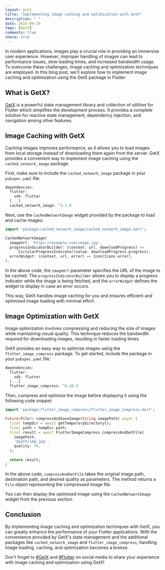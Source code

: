 ```yaml
---
layout: post
title: "Implementing image caching and optimization with GetX"
description: " "
date: 2023-09-29
tags: [GetX]
comments: true
share: true
---
```


In modern applications, images play a crucial role in providing an immersive user experience. However, improper handling of images can lead to performance issues, slow loading times, and increased bandwidth usage. To overcome these challenges, image caching and optimization techniques are employed. In this blog post, we'll explore how to implement image caching and optimization using the GetX package in Flutter.

## What is GetX?

[GetX](https://pub.dev/packages/get) is a powerful state management library and collection of utilities for Flutter which simplifies the development process. It provides a complete solution for reactive state management, dependency injection, and navigation among other features.

## Image Caching with GetX

Caching images improves performance, as it allows you to load images from local storage instead of downloading them again from the server. GetX provides a convenient way to implement image caching using the `cached_network_image` package.

First, make sure to include the `cached_network_image` package in your `pubspec.yaml` file:

```dart
dependencies:
  flutter:
    sdk: flutter
  [...] 
  cached_network_image: ^3.1.0
```

Next, use the `CachedNetworkImage` widget provided by the package to load and cache images:

```dart
import 'package:cached_network_image/cached_network_image.dart';

CachedNetworkImage(
  imageUrl: 'https://example.com/image.jpg',
  progressIndicatorBuilder: (context, url, downloadProgress) =>
      CircularProgressIndicator(value: downloadProgress.progress),
  errorWidget: (context, url, error) => Icon(Icons.error),
),
```

In the above code, the `imageUrl` parameter specifies the URL of the image to be cached. The `progressIndicatorBuilder` allows you to display a progress indicator while the image is being fetched, and the `errorWidget` defines the widget to display in case an error occurs.

This way, GetX handles image caching for you and ensures efficient and optimized image loading with minimal effort.

## Image Optimization with GetX

Image optimization involves compressing and reducing the size of images while maintaining visual quality. This technique reduces the bandwidth required for downloading images, resulting in faster loading times.

GetX provides an easy way to optimize images using the `flutter_image_compress` package. To get started, include the package in your `pubspec.yaml` file:

```dart
dependencies:
  flutter:
    sdk: flutter
  [...] 
  flutter_image_compress: ^0.10.4
```

Then, compress and optimize the image before displaying it using the following code snippet:

```dart
import 'package:flutter_image_compress/flutter_image_compress.dart';

Future<File?> compressAndSaveImage(String imagePath) async {
  final tempDir = await getTemporaryDirectory();
  final path = tempDir.path;
  final result = await FlutterImageCompress.compressAndGetFile(
    imagePath,
    '$path/img.jpg',
    quality: 70,
  );
  
  return result;
}
```

In the above code, `compressAndGetFile` takes the original image path, destination path, and desired quality as parameters. The method returns a `File` object representing the compressed image file.

You can then display the optimized image using the `CachedNetworkImage` widget from the previous section.

## Conclusion

By implementing image caching and optimization techniques with GetX, you can greatly enhance the performance of your Flutter applications. With the convenience provided by GetX's state management and the additional packages like `cached_network_image` and `flutter_image_compress`, handling image loading, caching, and optimization becomes a breeze.

Don't forget to [#GetX](https://twitter.com/hashtag/GetX) and [#Flutter](https://twitter.com/hashtag/Flutter) on social media to share your experience with image caching and optimization using GetX!